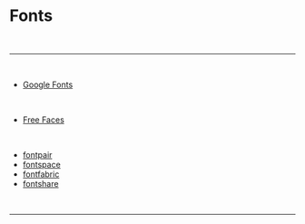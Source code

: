 # Fonts

<br>

---

<br>

- [Google Fonts](https://fonts.google.com/)

<br>

- [Free Faces](https://www.freefaces.gallery/)

<br>

- [fontpair](https://www.fontpair.co/)
- [fontspace](https://www.fontspace.com/)
- [fontfabric](https://www.fontfabric.com/)
- [fontshare](https://www.fontshare.com/)

<br>

---
